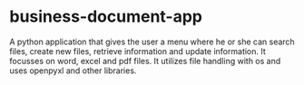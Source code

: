# business-document-app
A python application that gives the user a menu where he or she can search files, create new files, retrieve information and update information.  It focusses on word, excel and pdf files. It utilizes file handling with os and uses openpyxl and other libraries.
